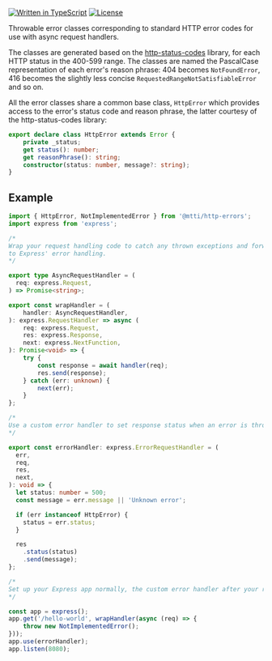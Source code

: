 [![Written in TypeScript](https://flat.badgen.net/badge/icon/TypeScript?icon=typescript&label)](http://www.typescriptlang.org/) <!-- [![npm](https://flat.badgen.net/npm/v/@mtti/http-errors?icon=npm)](https://www.npmjs.com/package/@mtti/http-errors) --> [![License](https://flat.badgen.net/github/license/mtti/http-errors)](https://github.com/mtti/http-errors/blob/master/LICENSE)

Throwable error classes corresponding to standard HTTP error codes for use with async request handlers.

The classes are generated based on the [http-status-codes](https://www.npmjs.com/package/http-status-codes) library, for each HTTP status in the 400-599 range. The classes are named the PascalCase representation of each error's reason phrase: 404 becomes `NotFoundError`, 416 becomes the slightly less concise `RequestedRangeNotSatisfiableError` and so on.

All the error classes share a common base class, `HttpError` which provides access to the error's status code and reason phrase, the latter courtesy of the http-status-codes library:

```typescript
export declare class HttpError extends Error {
    private _status;
    get status(): number;
    get reasonPhrase(): string;
    constructor(status: number, message?: string);
}
```

## Example

```typescript
import { HttpError, NotImplementedError } from '@mtti/http-errors';
import express from 'express';

/*
Wrap your request handling code to catch any thrown exceptions and forward them
to Express' error handling.
*/

export type AsyncRequestHandler = (
  req: express.Request,
) => Promise<string>;

export const wrapHandler = (
    handler: AsyncRequestHandler,
): express.RequestHandler => async (
    req: express.Request,
    res: express.Response,
    next: express.NextFunction,
): Promise<void> => {
    try {
        const response = await handler(req);
        res.send(response);
    } catch (err: unknown) {
        next(err);
    }
};

/*
Use a custom error handler to set response status when an error is thrown.
*/

export const errorHandler: express.ErrorRequestHandler = (
  err,
  req,
  res,
  next,
): void => {
  let status: number = 500;
  const message = err.message || 'Unknown error';

  if (err instanceof HttpError) {
    status = err.status;
  }

  res
    .status(status)
    .send(message);
};

/*
Set up your Express app normally, the custom error handler after your routes.
*/

const app = express();
app.get('/hello-world', wrapHandler(async (req) => {
    throw new NotImplementedError();
}));
app.use(errorHandler);
app.listen(8080);
```
